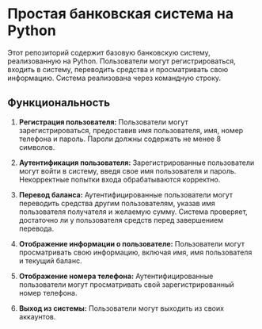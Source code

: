 # Простая банковская система на Python

Этот репозиторий содержит базовую банковскую систему, реализованную на Python. Пользователи могут регистрироваться, входить в систему, переводить средства и просматривать свою информацию. Система реализована через командную строку.

## Функциональность

1. **Регистрация пользователя:** Пользователи могут зарегистрироваться, предоставив имя пользователя, имя, номер телефона и пароль. Пароли должны содержать не менее 8 символов.

2. **Аутентификация пользователя:** Зарегистрированные пользователи могут войти в систему, введя свое имя пользователя и пароль. Некорректные попытки входа обрабатываются корректно.

3. **Перевод баланса:** Аутентифицированные пользователи могут переводить средства другим пользователям, указав имя пользователя получателя и желаемую сумму. Система проверяет, достаточно ли у пользователя средств перед завершением перевода.

4. **Отображение информации о пользователе:** Пользователи могут просматривать свою информацию, включая имя, имя пользователя и текущий баланс.

5. **Отображение номера телефона:** Аутентифицированные пользователи могут просматривать свой зарегистрированный номер телефона.

6. **Выход из системы:** Пользователи могут выходить из своих аккаунтов.
